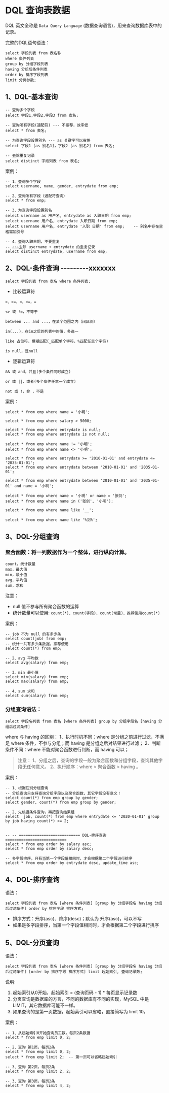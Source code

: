 # DQL 查询表数据

DQL 英文全称是 `Data Query Language` (数据查询语言)，用来查询数据库表中的记录。

完整的DQL语句语法：

```
select 字段列表 from 表名称 
where 条件列表 
group by 分组字段列表 
having 分组后条件列表 
order by 排序字段列表 
limit 分页参数;
```

## 1、DQL-基本查询

```mysql
-- 查询多个字段
select 字段1,字段2,字段3 from 表名;

-- 查询所有字段(通配符) --- 不推荐，效率低
select * from 表名;

-- 为查询字段设置别名 --- as 关键字可以省略
select 字段1 [as 别名1]，字段2 [as 别名2] from 表名;

-- 去除重复记录
select distinct 字段列表 from 表名;
```

案例：

```mysql
-- 1、查询多个字段
select username, name, gender, entrydate from emp;

-- 2、查询所有字段（通配符查询）
select * from emp;

-- 3、为查询字段设置别名
select username as 用户名, entrydate as 入职日期 from emp;
select username 用户名, entrydate 入职日期 from emp;
select username 用户名, entrydate '入职 日期' from emp;    -- 别名中存在空格需加引号

-- 4、查询入职日期，不要重复
-- ⚠️⚠️⚠️去除 username + entrydate 的重复记录
select distinct entrydate, username from emp;
```

## 2、DQL-条件查询 ---------xxxxxxx

`select 字段列表 from 表名 where 条件列表;`

* 比较运算符

~~~
>、>=、<，<=，=

<> 或 !=，不等于

between ... and ...，在某个范围之内（闭区间）

in(...)，在in之后的列表中的值，多选一

like 占位符，模糊匹配(_匹配单个字符，%匹配任意个字符)

is null，是null
~~~

* 逻辑运算符

~~~
&& 或 and，并且(多个条件同时成立)

or 或 ||，或者(多个条件任意一个成立)

not 或 !，非 ，不是
~~~

案例：
```mysql
select * from emp where name = '小明';

select * from emp where salary > 5000;

select * from emp where entrydate is null;
select * from emp where entrydate is not null;

select * from emp where name != '小明';
select * from emp where name <> '小明';

select * from emp where entrydate >= '2010-01-01' and entrydate <= '2035-01-01';
select * from emp where entrydate between '2010-01-01' and '2035-01-01';

select * from emp where entrydate between '2010-01-01' and '2035-01-01' and name = '小明';

select * from emp where name = '小明' or name = '张剑';
select * from emp where name in ('张剑', '小明');

select * from emp where name like '__';

select * from emp where name like '%剑%';
```

## 3、DQL-分组查询

### 聚合函数：将一列数据作为一个整体，进行纵向计算。

~~~
count，统计数量
max，最大值
min，最小值
avg，平均值
sum，求和
~~~

注意：
* null 值不参与所有聚合函数的运算
* 统计数量可以使用: `count(*)、count(字段)、count(常量)、推荐使用count(*)`

案例：
```mysql
-- job 不为 null 的有多少条
select count(job) from emp;
-- 统计一共有多少条数据，推荐使用
select count(*) from emp;

-- 2、avg 平均数
select avg(salary) from emp;

-- 3、min 最小值
select min(salary) from emp;
select max(salary) from emp;

-- 4、sum 求和
select sum(salary) from emp;
```

### 分组查询语法：

`select 字段名列表 from 表名 [where 条件列表] group by 分组字段名 [having 分组后过滤条件]`

where 与 having 的区别：
1、执行时机不同：where 是分组之前进行过滤，不满足 where 条件，不参与分组；而 having 是分组之后对结果进行过滤；
2、判断条件不同：where 不能对聚合函数进行判断，而 having 可以；

> 注意：
> 1、分组之后，查询的字段一般为聚合函数和分组字段，查询其他字段无任何意义。
> 2、执行顺序：where > 聚合函数 > having 。

案例：

```mysql
-- 1、根据性别分组查询
-- 分组查询只支持查询分组字段以及聚合函数，其它字段没有意义！
select count(*) from emp group by gender;
select gender, count(*) from emp group by gender;

-- 2、先根据条件查询，再把查询结果组
select  job, count(*) from emp where entrydate <= '2020-01-01' group by job having count(*) >= 2;


-- -- =========================== DQL-排序查询  ===========================
select * from emp order by salary asc;
select * from emp order by salary desc;

-- 多字段排序，只有当第一个字段值相同时，才会根据第二个字段进行排序
select * from emp order by entrydate desc, update_time asc;
```


## 4、DQL-排序查询

语法：

```mysql
select 字段列表 from 表名 [where 条件列表] [group by 分组字段名 having 分组后过滤条件] order by 排序字段 排序方式;
```
* 排序方式：升序(asc)、降序(desc)；默认为 升序(asc)，可以不写
* 如果是多字段排序，当第一个字段值相同时，才会根据第二个字段进行排序

## 5、DQL-分页查询

语法：

```mysql
select 字段列表 from 表名 [where 条件列表] [group by 分组字段名 having 分组后过滤条件] [order by 排序字段 排序方式] limit 起始索引, 查询记录数;
```

说明:
1. 起始索引从0开始，起始索引 = (查询页码 - 1) * 每页显示记录数
2. 分页查询是数据库的方言，不同的数据库有不同的实现，MySQL 中是 LIMIT，其它数据库可能不一样。
3. 如果查询的是第一页数据，起始索引可以省略，直接简写为 limit 10。

案例：

```mysql
-- 1、从起始索引0开始查询员工数，每页2条数据
select * from emp limit 0, 2;

-- 2、查询 第1页，每页2条
select * from emp limit 0, 2;
select * from emp limit 2;  -- 第一页可以省略起始索引

-- 3、查询 第2页，每页2条
select * from emp limit 2, 2;

-- 3、查询 第3页，每页2条
select * from emp limit 4, 2;
```

